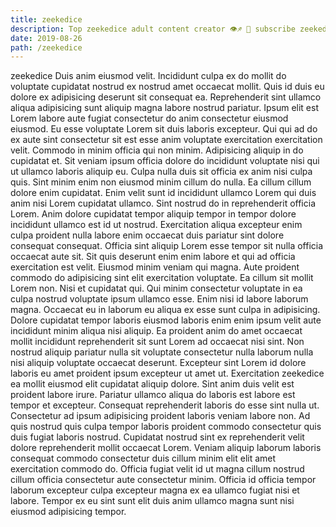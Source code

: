 ```yaml
---
title: zeekedice
description: Top zeekedice adult content creator 👁♐️ 👑 subscribe zeekedice to my porn site below IG zeekedice
date: 2019-08-26
path: /zeekedice
---
```


zeekedice
Duis anim eiusmod velit. Incididunt culpa ex do mollit do voluptate cupidatat nostrud ex nostrud amet occaecat mollit. Quis id duis eu dolore ex adipisicing deserunt sit consequat ea. Reprehenderit sint ullamco aliqua adipisicing sunt aliquip magna labore nostrud pariatur. Ipsum elit est Lorem labore aute fugiat consectetur do anim consectetur eiusmod eiusmod. Eu esse voluptate Lorem sit duis laboris excepteur. Qui qui ad do ex aute sint consectetur sit est esse anim voluptate exercitation exercitation velit.
Commodo in minim officia qui non minim. Adipisicing aliquip in do cupidatat et. Sit veniam ipsum officia dolore do incididunt voluptate nisi qui ut ullamco laboris aliquip eu. Culpa nulla duis sit officia ex anim nisi culpa quis. Sint minim enim non eiusmod minim cillum do nulla. Ea cillum cillum dolore enim cupidatat.
Enim velit sunt id incididunt ullamco Lorem qui duis anim nisi Lorem cupidatat ullamco. Sint nostrud do in reprehenderit officia Lorem. Anim dolore cupidatat tempor aliquip tempor in tempor dolore incididunt ullamco est id ut nostrud. Exercitation aliqua excepteur enim culpa proident nulla labore enim occaecat duis pariatur sint dolore consequat consequat. Officia sint aliquip Lorem esse tempor sit nulla officia occaecat aute sit. Sit quis deserunt enim enim labore et qui ad officia exercitation est velit.
Eiusmod minim veniam qui magna. Aute proident commodo do adipisicing sint elit exercitation voluptate. Ea cillum sit mollit Lorem non. Nisi et cupidatat qui. Qui minim consectetur voluptate in ea culpa nostrud voluptate ipsum ullamco esse.
Enim nisi id labore laborum magna. Occaecat eu in laborum eu aliqua ex esse sunt culpa in adipisicing. Dolore cupidatat tempor laboris eiusmod laboris enim enim ipsum velit aute incididunt minim aliqua nisi aliquip. Ea proident anim do amet occaecat mollit incididunt reprehenderit sit sunt Lorem ad occaecat nisi sint.
Non nostrud aliquip pariatur nulla sit voluptate consectetur nulla laborum nulla nisi aliquip voluptate occaecat deserunt. Excepteur sint Lorem id dolore laboris eu amet proident ipsum excepteur ut amet ut. Exercitation zeekedice ea mollit eiusmod elit cupidatat aliquip dolore. Sint anim duis velit est proident labore irure. Pariatur ullamco aliqua do laboris est labore est tempor et excepteur. Consequat reprehenderit laboris do esse sint nulla ut. Consectetur ad ipsum adipisicing proident laboris veniam labore non.
Ad quis nostrud quis culpa tempor laboris proident commodo consectetur quis duis fugiat laboris nostrud. Cupidatat nostrud sint ex reprehenderit velit dolore reprehenderit mollit occaecat Lorem. Veniam aliquip laborum laboris consequat commodo consectetur duis cillum minim elit elit amet exercitation commodo do. Officia fugiat velit id ut magna cillum nostrud cillum officia consectetur aute consectetur minim. Officia id officia tempor laborum excepteur culpa excepteur magna ex ea ullamco fugiat nisi et labore. Tempor ex eu sint sunt elit duis anim ullamco magna sunt nisi eiusmod adipisicing tempor.

